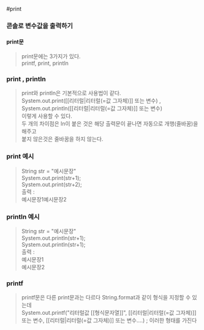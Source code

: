 #print
### 콘솔로 변수값을 출력하기
#### print문
> print문에는 3가지가 있다.  
> printf, print, println  

### print , println
> print와 println은 기본적으로 사용법이 같다.  
> System.out.print([[리터럴|리터럴(=값 그자체)]] 또는 변수) ,  
> System.out.println([[리터럴|리터럴(=값 그자체)]] 또는 변수)  
> 이렇게 사용할 수 있다.  
> 두 개의 차이점은 ln이 붙은 것은 해당 출력문이 끝나면 자동으로 개행(줄바꿈)을 해주고  
> 붙지 않은것은 줄바꿈을 하지 않는다.

### print 예시
> String str = "예시문장"  
> System.out.print(str+1);  
> System.out.print(str+2);  
> 출력 :  
> 예시문장1예시문장2

### println 예시
>String str = "예시문장"  
>System.out.println(str+1);  
>System.out.println(str+1);  
>출력 :  
>예시문장1  
>예시문장2

### printf
> printf문은 다른 print문과는 다르다 String.format과 같이 형식을 지정할 수 있는데  
> System.out.printf("리터럴값 [[형식문자열]]", [[리터럴|리터럴(=값 그자체)]] 또는 변수, [[리터럴|리터럴(=값 그자체)]] 또는 변수....) ; 이러한 형태를 가진다  
> 